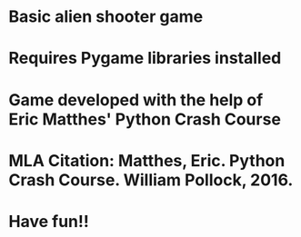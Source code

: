 # Basic alien shooter game
# Requires Pygame libraries installed
# Game developed with the help of Eric Matthes' Python Crash Course
# MLA Citation: Matthes, Eric. Python Crash Course. William Pollock, 2016.
# Have fun!!
